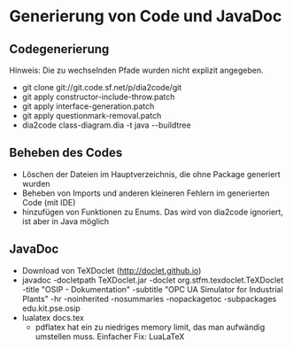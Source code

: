# Generierung von Code und JavaDoc

## Codegenerierung
Hinweis: Die zu wechselnden Pfade wurden nicht explizit angegeben.
- git clone git://git.code.sf.net/p/dia2code/git
- git apply constructor-include-throw.patch
- git apply interface-generation.patch
- git apply questionmark-removal.patch
- dia2code class-diagram.dia -t java --buildtree

## Beheben des Codes
- Löschen der Dateien im Hauptverzeichnis, die ohne Package generiert wurden
- Beheben von Imports und anderen kleineren Fehlern im generierten Code (mit IDE)
- hinzufügen von Funktionen zu Enums. Das wird von dia2code ignoriert, ist aber in Java möglich

## JavaDoc
- Download von TeXDoclet (http://doclet.github.io)
- javadoc -docletpath TeXDoclet.jar -doclet org.stfm.texdoclet.TeXDoclet -title "OSIP - Dokumentation" -subtitle "OPC UA Simulator for Industrial Plants" -hr -noinherited -nosummaries -nopackagetoc -subpackages edu.kit.pse.osip
- lualatex docs.tex
  - pdflatex hat ein zu niedriges memory limit, das man aufwändig umstellen muss. Einfacher Fix: LuaLaTeX
